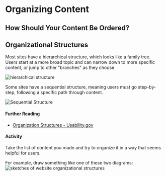 # Organizing Content
## How Should Your Content Be Ordered?

## Organizational Structures
Most sites have a hierarchical structure, which looks like a family tree. Users start at a more broad topic and can narrow down to more specific content, or jump to other "branches" as they choose.

<img src="https://github.com/parkmandpl/course-in-a-box/blob/gh-pages/img/Hierarchical%20Structure.png" alt="hierarchical structure">

Some sites have a sequential structure, meaning users must go step-by-step, following a specific path through content.

![Sequential Structure](course-in-a-box/img/Sequential%20Structure.png)

#### Further Reading
- <i class="fab fa-readme"></i> [Organization Structures - Usability.gov](https://www.usability.gov/how-to-and-tools/methods/organization-structures.html)

#### Activity
Take the list of content you made and try to organize it in a way that seems helpful for users.

For example, draw something like one of these two diagrams:
![sketches of website organizational structures](https://github.com/parkmandpl/course-in-a-box/blob/gh-pages/img/website-organization-sketch.jpg)
